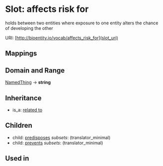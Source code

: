 # Slot: affects risk for


holds between two entities where exposure to one entity alters the chance of developing the other

URI: [http://bioentity.io/vocab/affects_risk_for](slot_uri)
## Mappings

## Domain and Range

[NamedThing](NamedThing.md) -> **string**
## Inheritance

 *  is_a: [related to](related_to.md)
## Children

 *  child: [predisposes](predisposes.md) *subsets*: (translator_minimal)
 *  child: [prevents](prevents.md) *subsets*: (translator_minimal)
## Used in

